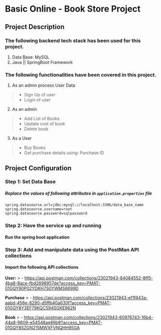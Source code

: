 
# Basic Online - Book Store Project


## Project Description 

### The following backend tech stack has been used for this project.

1. Data Base: MySQL
2. Java || SpringBoot Framework

### The following functionalities have been covered in this project.

1. As an admin process User Data
 > - Sign Up of user
 > - Login of user
 
2. As an admin

 > - Add List of Books
 > - Update cost of book
 > - Delete book
 
 3. As a User 
 
 > - Buy Books
 > - Get purchase details using: Purchase ID
 
## Project Configuration

###   Step 1: Set Data Base
##### 	Replace the values of following attributes in `application.properties` file
	spring.datasource.url=jdbc:mysql://localhost:3306/data_base_name
	spring.datasource.username=root
	spring.datasource.password=sqlpassword 

###  Step 2: Have the service up and running
#### 	Run the spring boot application

###  Step 3: Add and manipulate data using the PostMan API collections
#### 	Import the following API collections

**User:** > - https://api.postman.com/collections/23021943-84084552-8ff5-4ba8-8ace-fbd2698957de?access_key=PMAT-01GQY90P02YDKH7S0YWMS6699D

**Purchase** > - https://api.postman.com/collections/23021943-ef1f443a-aabd-456e-8280-d5ffb40a630f?access_key=PMAT-01GQY8Y3EF79KQC594SGKE962N

**Book** > - https://api.postman.com/collections/23021943-60976743-16b4-44a8-9609-e54548ae89b8?access_key=PMAT-01GQY8SZGN215MWXFVNQHH95GA

 

